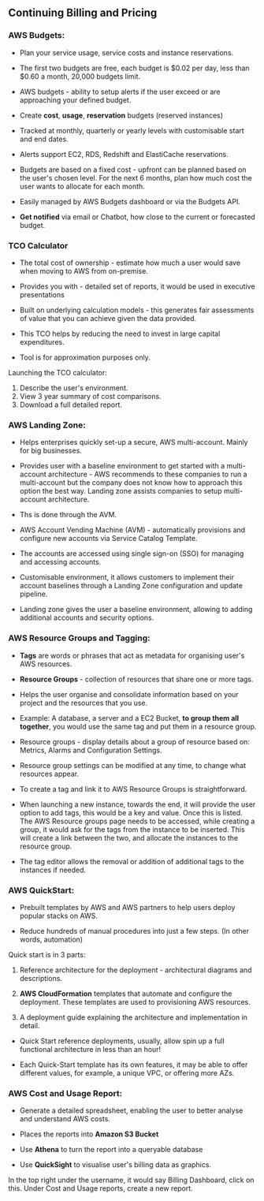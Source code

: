 ## Continuing Billing and Pricing 

### AWS Budgets:

- Plan your service usage, service costs and instance reservations. 

- The first two budgets are free, each budget is $0.02 per day, less than $0.60 a month, 20,000 budgets limit. 

- AWS budgets - ability to setup alerts if the user exceed or are approaching your defined budget.

- Create **cost**, **usage**, **reservation** budgets (reserved instances)

- Tracked at monthly, quarterly or yearly levels with customisable start and end dates.

- Alerts support EC2, RDS, Redshift and ElastiCache reservations.

- Budgets are based on a fixed cost - upfront can be planned based on the user's chosen level. For the next 6 months, plan how much cost the user wants to allocate for each month.

- Easily managed by AWS Budgets dashboard or via the Budgets API.

- **Get notified** via email or Chatbot, how close to the current or forecasted budget.

### TCO Calculator

- The total cost of ownership - estimate how much a user would save when moving to AWS from on-premise.

- Provides you with - detailed set of reports, it would be used in executive presentations

- Built on underlying calculation models - this generates fair assessments of value that you can achieve given the data provided. 

- This TCO helps by reducing the need to invest in large capital expenditures. 

- Tool is for approximation purposes only.

Launching the TCO calculator:

1. Describe the user's environment.
2. View 3 year summary of cost comparisons.
3. Download a full detailed report.

### AWS Landing Zone:

- Helps enterprises quickly set-up a secure, AWS multi-account. Mainly for big businesses. 

- Provides user with a baseline environment to get started with a multi-account architecture - AWS recommends to these companies to run a multi-account but the company does not know how to approach this option the best way. Landing zone assists companies to setup multi-account architecture. 

- Ths is done through the AVM. 

- AWS Account Vending Machine (AVM) - automatically provisions and configure new accounts via Service Catalog Template.

- The accounts are accessed using single sign-on (SSO) for managing and accessing accounts. 

- Customisable environment, it allows customers to implement their account baselines through a Landing Zone configuration and update pipeline.

- Landing zone gives the user a baseline environment, allowing to adding additional accounts and security options.

### AWS Resource Groups and Tagging:

- **Tags** are words or phrases that act as metadata for organising user's AWS resources. 

- **Resource Groups** - collection of resources that share one or more tags. 

- Helps the user organise and consolidate information based on your project and the resources that you use. 

- Example: A database, a server and a EC2 Bucket, **to group them all together**, you would use the same tag and put them in a resource group.

- Resource groups - display details about a group of resource based on: Metrics, Alarms and Configuration Settings. 

- Resource group settings can be modified at any time, to change what resources appear. 

- To create a tag and link it to AWS Resource Groups is straightforward. 

- When launching a new instance, towards the end, it will provide the user option to add tags, this would be a key and value. Once this is listed. The AWS Resource groups page needs to be accessed, while creating a group, it would ask for the tags from the instance to be inserted. This will create a link between the two, and allocate the instances to the resource group.

- The tag editor allows the removal or addition of additional tags to the instances if needed. 

### AWS QuickStart:

- Prebuilt templates by AWS and AWS partners to help users deploy popular stacks on AWS. 

- Reduce hundreds of manual procedures into just a few steps. (In other words, automation)

Quick start is in 3 parts:

1. Reference architecture for the deployment - architectural diagrams and descriptions. 

2. **AWS CloudFormation** templates that automate and configure the deployment. These templates are used to provisioning AWS resources.

3.  A deployment guide explaining the architecture and implementation in detail. 

- Quick Start reference deployments, usually, allow spin up a full functional architecture in less than an hour!

- Each Quick-Start template has its own features, it may be able to offer different values, for example, a unique VPC, or offering more AZs. 

### AWS Cost and Usage Report:

- Generate a detailed spreadsheet, enabling the user to better analyse and understand AWS costs.

- Places the reports into **Amazon S3 Bucket**

- Use **Athena** to turn the report into a queryable database

- Use **QuickSight** to visualise user's billing data as graphics.

In the top right under the username, it would say Billing Dashboard, click on this. Under Cost and Usage reports, create a new report. 


